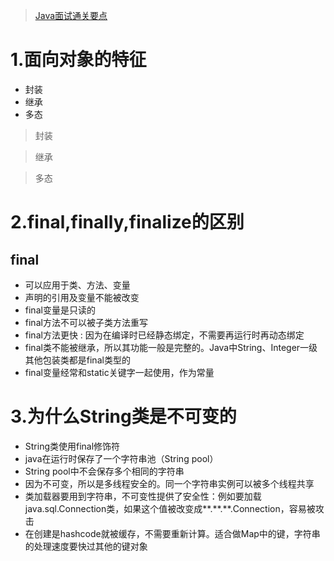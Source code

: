 > [Java面试通关要点](http://mp.weixin.qq.com/s?__biz=MzIwMzY1OTU1NQ==&mid=2247484070&idx=1&sn=6e00b058c02920dc2c4e9aebf69c242f&chksm=96cd42eaa1bacbfc0243deba7d4f2f7841368cc116407a41e68131201d0b97d10b433a8c9afd&mpshare=1&scene=23&srcid=0417QP2lBB1mzcpgtaAPk3U1#rd)

# 1.面向对象的特征

- 封装
- 继承
- 多态

> 封装

> 继承

> 多态

# 2.final,finally,finalize的区别

## final

- 可以应用于类、方法、变量
- 声明的引用及变量不能被改变
- final变量是只读的
- final方法不可以被子类方法重写
- final方法更快 : 因为在编译时已经静态绑定，不需要再运行时再动态绑定
- final类不能被继承，所以其功能一般是完整的。Java中String、Integer一级其他包装类都是final类型的
- final变量经常和static关键字一起使用，作为常量

# 3.为什么String类是不可变的

- String类使用final修饰符
- java在运行时保存了一个字符串池（String pool）
- String pool中不会保存多个相同的字符串
- 因为不可变，所以是多线程安全的。同一个字符串实例可以被多个线程共享
- 类加载器要用到字符串，不可变性提供了安全性：例如要加载java.sql.Connection类，如果这个值被改变成\*\*.\*\*.\*\*.Connection，容易被攻击
- 在创建是hashcode就被缓存，不需要重新计算。适合做Map中的键，字符串的处理速度要快过其他的键对象
